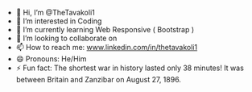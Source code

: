 - 👋 Hi, I’m @TheTavakoli1
- 👀 I’m interested in Coding
- 🌱 I’m currently learning Web Responsive ( Bootstrap )
- 💞️ I’m looking to collaborate on 
- 📫 How to reach me: www.linkedin.com/in/thetavakoli1
- 😄 Pronouns: He/Him
- ⚡ Fun fact: The shortest war in history lasted only 38 minutes! It was between Britain and Zanzibar on August 27, 1896.

<!---
TheTavakoli1/TheTavakoli1 is a ✨ special ✨ repository because its `README.md` (this file) appears on your GitHub profile.
You can click the Preview link to take a look at your changes.
--->
